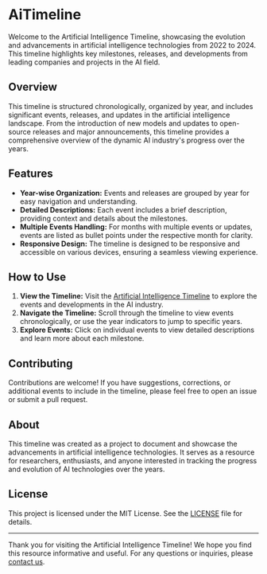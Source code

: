 # AiTimeline

Welcome to the Artificial Intelligence Timeline, showcasing the evolution and advancements in artificial intelligence technologies from 2022 to 2024. This timeline highlights key milestones, releases, and developments from leading companies and projects in the AI field.

## Overview

This timeline is structured chronologically, organized by year, and includes significant events, releases, and updates in the artificial intelligence landscape. From the introduction of new models and updates to open-source releases and major announcements, this timeline provides a comprehensive overview of the dynamic AI industry's progress over the years.

## Features

- **Year-wise Organization:** Events and releases are grouped by year for easy navigation and understanding.
- **Detailed Descriptions:** Each event includes a brief description, providing context and details about the milestones.
- **Multiple Events Handling:** For months with multiple events or updates, events are listed as bullet points under the respective month for clarity.
- **Responsive Design:** The timeline is designed to be responsive and accessible on various devices, ensuring a seamless viewing experience.

## How to Use

1. **View the Timeline:** Visit the [Artificial Intelligence Timeline](https://nhlocal.github.io/AiTimeline/) to explore the events and developments in the AI industry.
2. **Navigate the Timeline:** Scroll through the timeline to view events chronologically, or use the year indicators to jump to specific years.
3. **Explore Events:** Click on individual events to view detailed descriptions and learn more about each milestone.

## Contributing

Contributions are welcome! If you have suggestions, corrections, or additional events to include in the timeline, please feel free to open an issue or submit a pull request.

## About

This timeline was created as a project to document and showcase the advancements in artificial intelligence technologies. It serves as a resource for researchers, enthusiasts, and anyone interested in tracking the progress and evolution of AI technologies over the years.

## License

This project is licensed under the MIT License. See the [LICENSE](LICENSE) file for details.

---

Thank you for visiting the Artificial Intelligence Timeline! We hope you find this resource informative and useful. For any questions or inquiries, please [contact us](mailto:nh.local11@gmail.com).
